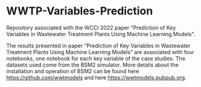 # WWTP-Variables-Prediction
Repository associated with the WCCI 2022 paper "Prediction of Key Variables in Wastewater Treatment Plants Using Machine Learning Models".

The results presented in paper “Prediction of Key Variables in Wastewater Treatment Plants Using Machine Learning Models” are associated with four notebooks, one notebook for each key variable of the case studies.
The datasets used come from the BSM2 simulator. More details about the installation and operation of BSM2 can be found here https://github.com/wwtmodels and here https://wwtmodels.pubpub.org.
